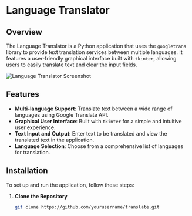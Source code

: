 # Language Translator

## Overview

The Language Translator is a Python application that uses the `googletrans` library to provide text translation services between multiple languages. It features a user-friendly graphical interface built with `tkinter`, allowing users to easily translate text and clear the input fields.

![Language Translator Screenshot](image.png)

## Features

- **Multi-language Support**: Translate text between a wide range of languages using Google Translate API.
- **Graphical User Interface**: Built with `tkinter` for a simple and intuitive user experience.
- **Text Input and Output**: Enter text to be translated and view the translated text in the application.
- **Language Selection**: Choose from a comprehensive list of languages for translation.

## Installation

To set up and run the application, follow these steps:

1. **Clone the Repository**

   ```bash
   git clone https://github.com/yourusername/translate.git
